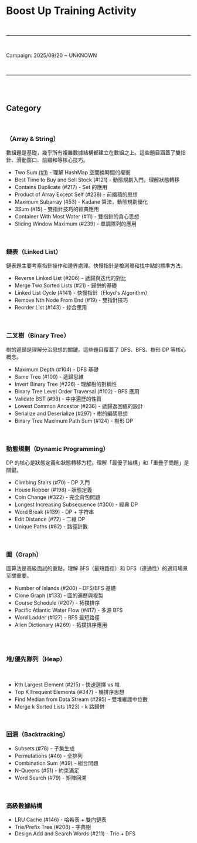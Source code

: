 # Boost Up Training Activity

<br>

---

<br>

Campaign: 2025/09/20 ~ UNKNOWN

<br>

----

<br>
<br>

## Category

<br>

### （Array & String）

數組題是基礎，幾乎所有複雜數據結構都建立在數組之上。這些題目涵蓋了雙指針、滑動窗口、前綴和等核心技巧。

* Two Sum [(#1)](array_and_string/two_sum) - 理解 HashMap 空間換時間的權衡
* Best Time to Buy and Sell Stock (#121) - 動態規劃入門，理解狀態轉移
* Contains Duplicate (#217) - Set 的應用
* Product of Array Except Self (#238) - 前綴積的思想
* Maximum Subarray (#53) - Kadane 算法，動態規劃優化
* 3Sum (#15) - 雙指針技巧的經典應用
* Container With Most Water (#11) - 雙指針的貪心思想
* Sliding Window Maximum (#239) - 單調隊列的應用

<br>

### 鏈表（Linked List）

鏈表題主要考察指針操作和邊界處理。快慢指針是檢測環和找中點的標準方法。

* Reverse Linked List (#206) - 遞歸與迭代的對比
* Merge Two Sorted Lists (#21) - 歸併的基礎
* Linked List Cycle (#141) - 快慢指針（Floyd's Algorithm）
* Remove Nth Node From End (#19) - 雙指針技巧
* Reorder List (#143) - 綜合應用


<br>

### 二叉樹（Binary Tree）

樹的遞歸是理解分治思想的關鍵。這些題目覆蓋了 DFS、BFS、樹形 DP 等核心概念。

* Maximum Depth (#104) - DFS 基礎
* Same Tree (#100) - 遞歸思維
* Invert Binary Tree (#226) - 理解樹的對稱性
* Binary Tree Level Order Traversal (#102) - BFS 應用
* Validate BST (#98) - 中序遍歷的性質
* Lowest Common Ancestor (#236) - 遞歸返回值的設計
* Serialize and Deserialize (#297) - 樹的編碼思想
* Binary Tree Maximum Path Sum (#124) - 樹形 DP


<br>

### 動態規劃（Dynamic Programming）

DP 的核心是狀態定義和狀態轉移方程。理解「最優子結構」和「重疊子問題」是關鍵。

* Climbing Stairs (#70) - DP 入門
* House Robber (#198) - 狀態定義
* Coin Change (#322) - 完全背包問題
* Longest Increasing Subsequence (#300) - 經典 DP
* Word Break (#139) - DP + 字符串
* Edit Distance (#72) - 二維 DP
* Unique Paths (#62) - 路徑計數

<br>

### 圖（Graph）

圖算法是高級面試的重點，理解 BFS（最短路徑）和 DFS（連通性）的適用場景至關重要。

* Number of Islands (#200) - DFS/BFS 基礎
* Clone Graph (#133) - 圖的遍歷與複製
* Course Schedule (#207) - 拓撲排序
* Pacific Atlantic Water Flow (#417) - 多源 BFS
* Word Ladder (#127) - BFS 最短路徑
* Alien Dictionary (#269) - 拓撲排序應用

<br>


<br>

### 堆/優先隊列（Heap）

<br>

* Kth Largest Element (#215) - 快速選擇 vs 堆
* Top K Frequent Elements (#347) - 桶排序思想
* Find Median from Data Stream (#295) - 雙堆維護中位數
* Merge k Sorted Lists (#23) - k 路歸併

<br>

### 回溯（Backtracking）

* Subsets (#78) - 子集生成
* Permutations (#46) - 全排列
* Combination Sum (#39) - 組合問題
* N-Queens (#51) - 約束滿足
* Word Search (#79) - 矩陣回溯

<br>

### 高級數據結構

* LRU Cache (#146) - 哈希表 + 雙向鏈表
* Trie/Prefix Tree (#208) - 字典樹
* Design Add and Search Words (#211) - Trie + DFS
